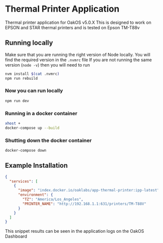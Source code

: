 # Thermal Printer Application

Thermal printer application for OakOS v5.0.X
This is designed to work on EPSON and STAR thermal printers and is tested on Epson TM-T88v

## Running locally

Make sure that you are running the right version of Node locally. You will find the required version in the `.nvmrc` file
If you are not running the same version (`node -v`) then you will need to run

``` bash
nvm install $(cat .nvmrc)
npm run rebuild
```

### Now you can run locally

``` bash
npm run dev
```

### Running in a docker container

``` bash
xhost +
docker-compose up --build
```

### Shutting down the  docker container

``` bash
docker-compose down
```

## Example Installation

``` json
{
  "services": [
    {
      "image": "index.docker.io/oaklabs/app-thermal-printer:ipp-latest",
      "environment": {
        "TZ": "America/Los_Angeles",
        "PRINTER_NAME": "http://192.168.1.1:631/printers/TM-T88V"
      }
    }
  ]
}

```

This snippet results can be seen in the application logs on the OakOS Dashboard
